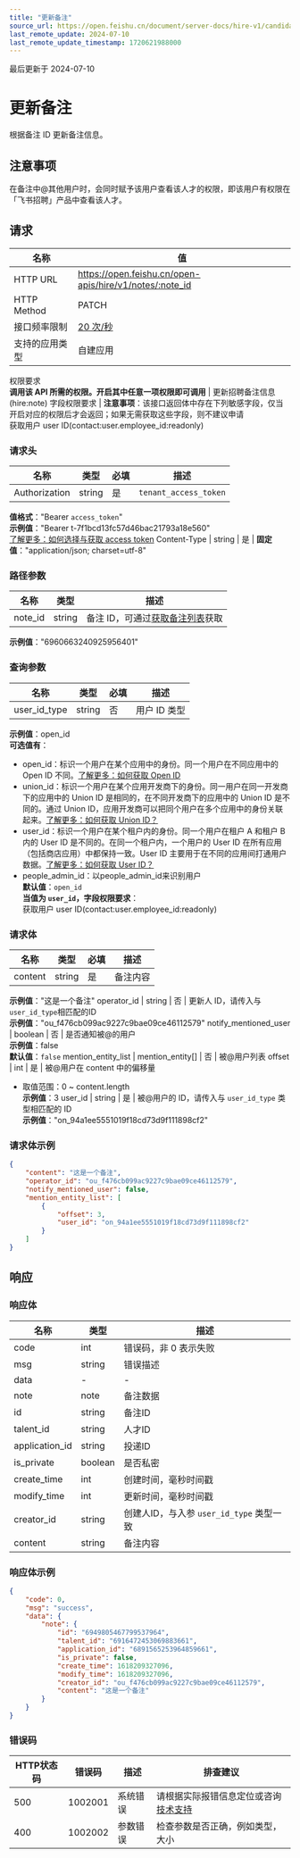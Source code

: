 ```yaml
---
title: "更新备注"
source_url: https://open.feishu.cn/document/server-docs/hire-v1/candidate-management/note/patch
last_remote_update: 2024-07-10
last_remote_update_timestamp: 1720621988000
---
```

最后更新于 2024-07-10

# 更新备注

根据备注 ID 更新备注信息。

## 注意事项

在备注中@其他用户时，会同时赋予该用户查看该人才的权限，即该用户有权限在「飞书招聘」产品中查看该人才。

## 请求
名称 | 值
---|---
HTTP URL | https://open.feishu.cn/open-apis/hire/v1/notes/:note_id
HTTP Method | PATCH
接口频率限制 | [20 次/秒](https://open.feishu.cn/document/ukTMukTMukTM/uUzN04SN3QjL1cDN)
支持的应用类型 | 自建应用
权限要求  
            **调用该 API 所需的权限。开启其中任意一项权限即可调用** | 更新招聘备注信息(hire:note)
字段权限要求 | **注意事项**：该接口返回体中存在下列敏感字段，仅当开启对应的权限后才会返回；如果无需获取这些字段，则不建议申请  
        获取用户 user ID(contact:user.employee_id:readonly)

### 请求头

名称 | 类型 | 必填 | 描述
--- | --- | --- | ---
Authorization | string | 是 | `tenant_access_token`  
**值格式**："Bearer `access_token`"  
**示例值**："Bearer t-7f1bcd13fc57d46bac21793a18e560"  
[了解更多：如何选择与获取 access token](https://open.feishu.cn/document/uAjLw4CM/ugTN1YjL4UTN24CO1UjN/trouble-shooting/how-to-choose-which-type-of-token-to-use)
Content-Type | string | 是 | **固定值**："application/json; charset=utf-8"

### 路径参数

名称 | 类型 | 描述
--- | --- | ---
note_id | string | 备注 ID，可通过[获取备注列表](https://open.feishu.cn/document/ukTMukTMukTM/uMzM1YjLzMTN24yMzUjN/hire-v1/note/list)获取  
**示例值**："6960663240925956401"

### 查询参数

名称 | 类型 | 必填 | 描述
--- | --- | --- | ---
user_id_type | string | 否 | 用户 ID 类型  
**示例值**：open_id  
**可选值有**：  
- open_id：标识一个用户在某个应用中的身份。同一个用户在不同应用中的 Open ID 不同。[了解更多：如何获取 Open ID](https://open.feishu.cn/document/uAjLw4CM/ugTN1YjL4UTN24CO1UjN/trouble-shooting/how-to-obtain-openid)  
- union_id：标识一个用户在某个应用开发商下的身份。同一用户在同一开发商下的应用中的 Union ID 是相同的，在不同开发商下的应用中的 Union ID 是不同的。通过 Union ID，应用开发商可以把同个用户在多个应用中的身份关联起来。[了解更多：如何获取 Union ID？](https://open.feishu.cn/document/uAjLw4CM/ugTN1YjL4UTN24CO1UjN/trouble-shooting/how-to-obtain-union-id)  
- user_id：标识一个用户在某个租户内的身份。同一个用户在租户 A 和租户 B 内的 User ID 是不同的。在同一个租户内，一个用户的 User ID 在所有应用（包括商店应用）中都保持一致。User ID 主要用于在不同的应用间打通用户数据。[了解更多：如何获取 User ID？](https://open.feishu.cn/document/uAjLw4CM/ugTN1YjL4UTN24CO1UjN/trouble-shooting/how-to-obtain-user-id)  
- people_admin_id：以people_admin_id来识别用户  
**默认值**：`open_id`  
**当值为 `user_id`，字段权限要求**：  
获取用户 user ID(contact:user.employee_id:readonly)

### 请求体

名称 | 类型 | 必填 | 描述
--- | --- | --- | ---
content | string | 是 | 备注内容  
**示例值**："这是一个备注"
operator_id | string | 否 | 更新人 ID，请传入与`user_id_type`相匹配的ID  
**示例值**："ou_f476cb099ac9227c9bae09ce46112579"
notify_mentioned_user | boolean | 否 | 是否通知被@的用户  
**示例值**：false  
**默认值**：`false`
mention_entity_list | mention_entity\[\] | 否 | 被@用户列表
offset | int | 是 | 被@用户在 content 中的偏移量  
- 取值范围：0 ~ content.length  
**示例值**：3
user_id | string | 是 | 被@用户的 ID，请传入与 `user_id_type` 类型相匹配的 ID  
**示例值**："on_94a1ee5551019f18cd73d9f111898cf2"

### 请求体示例
```json
{
    "content": "这是一个备注",
    "operator_id": "ou_f476cb099ac9227c9bae09ce46112579",
    "notify_mentioned_user": false,
    "mention_entity_list": [
        {
            "offset": 3,
            "user_id": "on_94a1ee5551019f18cd73d9f111898cf2"
        }
    ]
}
```

## 响应

### 响应体

名称 | 类型 | 描述
--- | --- | ---
code | int | 错误码，非 0 表示失败
msg | string | 错误描述
data | \- | \-
note | note | 备注数据
id | string | 备注ID
talent_id | string | 人才ID
application_id | string | 投递ID
is_private | boolean | 是否私密
create_time | int | 创建时间，毫秒时间戳
modify_time | int | 更新时间，毫秒时间戳
creator_id | string | 创建人ID，与入参 `user_id_type` 类型一致
content | string | 备注内容

### 响应体示例
```json
{
    "code": 0,
    "msg": "success",
    "data": {
        "note": {
            "id": "6949805467799537964",
            "talent_id": "6916472453069883661",
            "application_id": "6891565253964859661",
            "is_private": false,
            "create_time": 1618209327096,
            "modify_time": 1618209327096,
            "creator_id": "ou_f476cb099ac9227c9bae09ce46112579",
            "content": "这是一个备注"
        }
    }
}
```

### 错误码

HTTP状态码 | 错误码 | 描述 | 排查建议
--- | --- | --- | ---
500 | 1002001 | 系统错误 | 请根据实际报错信息定位或咨询[技术支持](https://applink.feishu.cn/TLJpeNdW)
400 | 1002002 | 参数错误 | 检查参数是否正确，例如类型，大小
